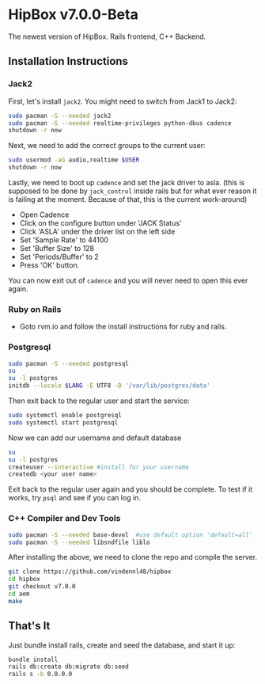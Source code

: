 # HipBox v7.0.0-Beta
The newest version of HipBox.  Rails frontend, C++ Backend.

## Installation Instructions

### Jack2
First, let's install `jack2`.  You might need to switch from Jack1 to Jack2:
```sh
sudo pacman -S --needed jack2
sudo pacman -S --needed realtime-privileges python-dbus cadence
shutdown -r now
```
Next, we need to add the correct groups to the current user:
```sh
sudo usermod -aG audio,realtime $USER
shutdown -r now
```
Lastly, we need to boot up `cadence` and set the jack driver to asla. (this is supposed to be done by `jack_control` inside rails but for what ever reason it is failing at the moment.  Because of that, this is the current work-around)
 - Open Cadence
 - Click on the configure button under 'JACK Status'
 - Click 'ASLA' under the driver list on the left side
 - Set 'Sample Rate' to 44100
 - Set 'Buffer Size' to 128
 - Set 'Periods/Buffer' to 2
 - Press 'OK' button.

You can now exit out of `cadence` and you will never need to open this ever again.

### Ruby on Rails
 - Goto rvm.io and follow the install instructions for ruby and rails.

### Postgresql
```sh
sudo pacman -S --needed postgresql
su
su -l postgres
initdb --locale $LANG -E UTF8 -D '/var/lib/postgres/data'
```
Then exit back to the regular user and start the service:
```sh
sudo systemctl enable postgresql
sudo systemctl start postgresql
```
Now we can add our username and default database
```sh
su
su -l postgres
createuser --interactive #install for your username
createdb <your user name>
```
Exit back to the regular user again and you should be complete.
To test if it works, try `psql` and see if you can log in.

### C++ Compiler and Dev Tools
```sh
sudo pacman -S --needed base-devel  #use default option 'default=all'
sudo pacman -S --needed libsndfile liblo
```
After installing the above, we need to clone the repo and compile the server.
```sh
git clone https://github.com/vindennl48/hipbox
cd hipbox
git checkout v7.0.0
cd aem
make
```

## That's It
Just bundle install rails, create and seed the database, and start it up:
```sh
bundle install
rails db:create db:migrate db:seed
rails s -b 0.0.0.0
```

